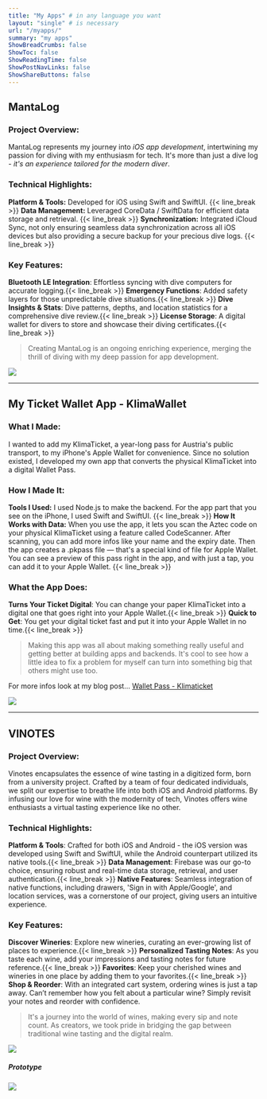 ```yaml
---
title: "My Apps" # in any language you want
layout: "single" # is necessary
url: "/myapps/"
summary: "my apps"
ShowBreadCrumbs: false
ShowToc: false
ShowReadingTime: false
ShowPostNavLinks: false
ShowShareButtons: false
---
```


## MantaLog

### Project Overview:
MantaLog represents my journey into _iOS app development_, intertwining my passion for diving with my enthusiasm for tech. It's more than just a dive log - *it's an experience tailored for the modern diver*.

### Technical Highlights:
**Platform & Tools:** Developed for iOS using Swift and SwiftUI. {{< line_break >}}
**Data Management:** Leveraged CoreData / SwiftData for efficient data storage and retrieval. {{< line_break >}}
**Synchronization:** Integrated iCloud Sync, not only ensuring seamless data synchronization across all iOS devices but also providing a secure backup for your precious dive logs. {{< line_break >}}

### Key Features:
**Bluetooth LE Integration**: Effortless syncing with dive computers for accurate logging.{{< line_break >}}
**Emergency Functions**: Added safety layers for those unpredictable dive situations.{{< line_break >}}
**Dive Insights & Stats**: Dive patterns, depths, and location statistics for a comprehensive dive review.{{< line_break >}}
**License Storage**: A digital wallet for divers to store and showcase their diving certificates.{{< line_break >}}

> Creating MantaLog is an ongoing enriching experience, merging the thrill of diving with my deep passion for app development.

![](/MantaLog.png)

---

## My Ticket Wallet App - KlimaWallet

### What I Made:
I wanted to add my KlimaTicket, a year-long pass for Austria's public transport, to my iPhone's Apple Wallet for convenience. Since no solution existed, I developed my own app that converts the physical KlimaTicket into a digital Wallet Pass.

### How I Made It:
**Tools I Used:** I used Node.js to make the backend. For the app part that you see on the iPhone, I used Swift and SwiftUI. {{< line_break >}}
**How It Works with Data:** When you use the app, it lets you scan the Aztec code on your physical KlimaTicket using a feature called CodeScanner. After scanning, you can add more infos like your name and the expiry date. Then the app creates a .pkpass file — that's a special kind of file for Apple Wallet. You can see a preview of this pass right in the app, and with just a tap, you can add it to your Apple Wallet.  {{< line_break >}}

### What the App Does:
**Turns Your Ticket Digital**: You can change your paper KlimaTicket into a digital one that goes right into your Apple Wallet.{{< line_break >}}
**Quick to Get**: You get your digital ticket fast and put it into your Apple Wallet in no time.{{< line_break >}}

> Making this app was all about making something really useful and getting better at building apps and backends. It's cool to see how a little idea to fix a problem for myself can turn into something big that others might use too.

For more infos look at my blog post... [Wallet Pass - Klimaticket](https://luegm.dev/posts/WalletPass)

![](/WalletPass/Screens.png)

---

## VINOTES

### Project Overview:
Vinotes encapsulates the essence of wine tasting in a digitized form, born from a university project. Crafted by a team of four dedicated individuals, we split our expertise to breathe life into both iOS and Android platforms. By infusing our love for wine with the modernity of tech, Vinotes offers wine enthusiasts a virtual tasting experience like no other.

### Technical Highlights:
**Platform & Tools**: Crafted for both iOS and Android - the iOS version was developed using Swift and SwiftUI, while the Android counterpart utilized its native tools.{{< line_break >}}
**Data Management**: Firebase was our go-to choice, ensuring robust and real-time data storage, retrieval, and user authentication.{{< line_break >}}
**Native Features**: Seamless integration of native functions, including drawers, 'Sign in with Apple/Google', and location services, was a cornerstone of our project, giving users an intuitive experience.


### Key Features:
**Discover Wineries**: Explore new wineries, curating an ever-growing list of places to experience.{{< line_break >}}
**Personalized Tasting Notes**: As you taste each wine, add your impressions and tasting notes for future reference.{{< line_break >}}
**Favorites**: Keep your cherished wines and wineries in one place by adding them to your favorites.{{< line_break >}}
**Shop & Reorder**: With an integrated cart system, ordering wines is just a tap away. Can’t remember how you felt about a particular wine? Simply revisit your notes and reorder with confidence.

> It's a journey into the world of wines, making every sip and note count. As creators, we took pride in bridging the gap between traditional wine tasting and the digital realm.

![](/VINOTES.png)

##### Prototype
![](/VINOTES_Prototype.png)